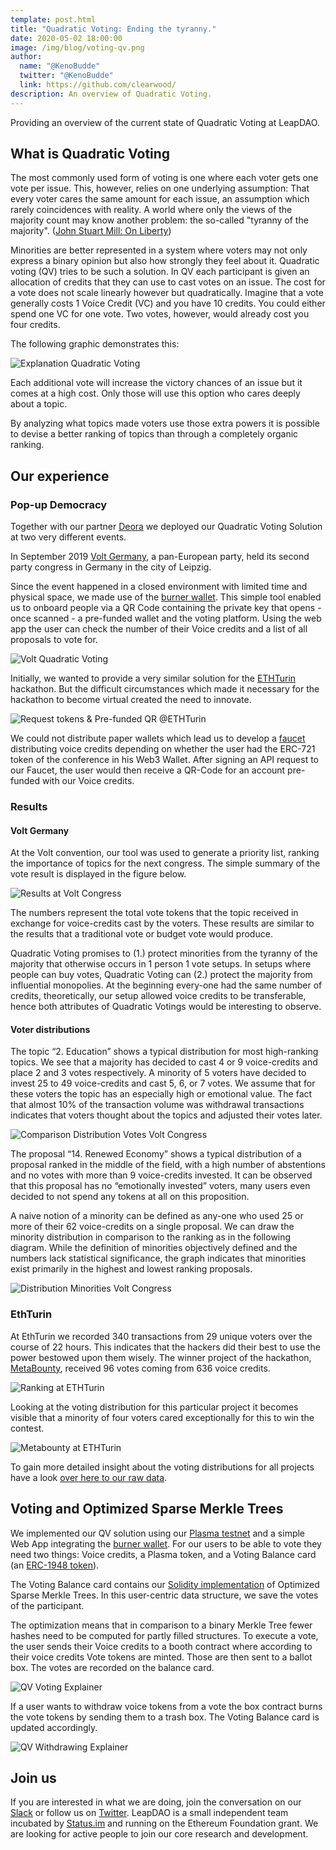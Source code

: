 ```yaml
---
template: post.html
title: "Quadratic Voting: Ending the tyranny."
date: 2020-05-02 18:00:00
image: /img/blog/voting-qv.png
author:
  name: "@KenoBudde"
  twitter: "@KenoBudde"
  link: https://github.com/clearwood/
description: An overview of Quadratic Voting.
---
```


Providing an overview of the current state of Quadratic Voting at LeapDAO.

## What is Quadratic Voting

The most commonly used form of voting is one where each voter gets one vote per issue. This, however, relies on one underlying assumption: That every voter cares the same amount for each issue, an assumption which rarely coincidences with reality.
A world where only the views of the majority count may know another problem: the so-called "tyranny of the majority". ([John Stuart Mill: On Liberty](https://socialsciences.mcmaster.ca/econ/ugcm/3ll3/mill/liberty.pdf))

Minorities are better represented in a system where voters may not only express a binary opinion but also how strongly they feel about it.
Quadratic voting (QV) tries to be such a solution. In QV each participant is given an allocation of credits that they can use to cast votes on an issue. The cost for a vote does not scale linearly however but quadratically.
Imagine that a vote generally costs 1 Voice Credit (VC) and you have 10 credits. You could either spend one VC for one vote. Two votes, however, would already cost you four credits.

The following graphic demonstrates this:

<img src="/img/blog/voice-overview.png" class="centered" alt="Explanation Quadratic Voting">

Each additional vote will increase the victory chances of an issue but it comes at a high cost. Only those will use this option who cares deeply about a topic.

By analyzing what topics made voters use those extra powers it is possible to devise a better ranking of topics than through a completely organic ranking.

## Our experience

### Pop-up Democracy

Together with our partner [Deora](https://deora.earth/) we deployed our Quadratic Voting Solution at two very different events.

In September 2019 [Volt Germany](https://www.volteuropa.org/), a pan-European party, held its second party congress in Germany in the city of Leipzig.

Since the event happened in a closed environment with limited time and physical space, we made use of the [burner wallet](https://github.com/burner-wallet/burner-wallet-2). This simple tool enabled us to onboard people via a QR Code containing the private key that opens - once scanned - a pre-funded wallet and the voting platform.
Using the web app the user can check the number of their Voice credits and a list of all proposals to vote for.

<img src="/img/blog/volt-qv.jpg" class="centered" alt="Volt Quadratic Voting">

Initially, we wanted to provide a very similar solution for the [ETHTurin](https://ethturin.com/) hackathon. But the difficult circumstances which made it necessary for the hackathon to become virtual created the need to innovate.

<img src="/img/blog/turin-combined.png" class="centered" alt="Request tokens & Pre-funded QR @ETHTurin">

We could not distribute paper wallets which lead us to develop a [faucet](https://github.com/leapdao/token-faucet/tree/ethTurin) distributing voice credits depending on whether the user had the ERC-721 token of the conference in his Web3 Wallet. After signing an API request to our Faucet, the user would then receive a QR-Code for an account pre-funded with our Voice credits.

### Results

#### Volt Germany

At the Volt convention, our tool was used to generate a priority list, ranking the importance of topics for the next congress. The simple summary of the vote result is displayed in the figure below.

<img src="/img/blog/results-volt.png" class="centered" alt="Results at Volt Congress">

The numbers represent the total vote tokens that the topic received in exchange for voice-credits cast by the voters. These results are similar to the results that a traditional vote or budget vote would produce.

Quadratic Voting promises to (1.) protect minorities from the tyranny of the majority that otherwise occurs in 1 person 1 vote setups. In setups where people can buy votes, Quadratic Voting can (2.) protect the majority from influential monopolies. At the beginning every-one had the same number of credits, theoretically, our setup allowed voice credits to be transferable, hence both attributes of Quadratic Votings would be interesting to observe.

#### Voter distributions

The topic “2. Education” shows a typical distribution for most high-ranking topics. We see that a majority has decided to cast 4 or 9 voice-credits and place 2 and 3 votes respectively.
A minority of 5 voters have decided to invest 25 to 49 voice-credits and cast 5, 6, or 7 votes. We assume that for these voters the topic has an especially high or emotional value. The fact that almost 10% of the transaction volume was withdrawal transactions indicates that voters thought about the topics and adjusted their votes later.

<img src="/img/blog/vote-dist-volt.png" class="centered" alt="Comparison Distribution Votes Volt Congress">

The proposal “14. Renewed Economy” shows a typical distribution of a proposal ranked in the middle of the field, with a high number of abstentions and no votes with more than 9 voice-credits invested.
It can be observed that this proposal has no “emotionally invested” voters, many users even decided to not spend any tokens at all on this proposition.

A naive notion of a minority can be defined as any-one who used 25 or more of their 62 voice-credits on a single proposal. We can draw the minority distribution in comparison to the ranking as
in the following diagram. While the definition of minorities objectively defined and the numbers lack statistical significance, the graph indicates that minorities exist primarily in the highest and lowest ranking proposals.

<img src="/img/blog/dist-volt.png" class="centered" alt="Distribution Minorities Volt Congress">

### EthTurin

At EthTurin we recorded 340 transactions from 29 unique voters over the course of 22 hours. This indicates that the hackers did their best to use the power bestowed upon them wisely. The winner project of the hackathon, [MetaBounty](https://github.com/biancasama/ants-review-whitepaper/blob/master/ETHTurin2020_team2_Ants-Review_whitepaper.pdf), received 96 votes coming from 636 voice credits.

<img src="/img/blog/ranking-turin.png" class="centered" alt="Ranking at ETHTurin">

Looking at the voting distribution for this particular project it becomes visible that a minority of four voters cared exceptionally for this to win the contest.

<img src="/img/blog/metabounty-ethturin.png" class="centered" alt="Metabounty at ETHTurin">

To gain more detailed insight about the voting distributions for all projects have a look [over here to our raw data](https://docs.google.com/spreadsheets/d/1DzXUUWvvOCCFycJAutkhXodd-K7ITPYm0r4rEjz5Ex8/edit#gid=695222373).

## Voting and Optimized Sparse Merkle Trees

We implemented our QV solution using our [Plasma testnet](https://testnet.leapdao.org/) and a simple Web App integrating the [burner wallet](https://github.com/burner-wallet/burner-wallet-2).
For our users to be able to vote they need two things: Voice credits, a Plasma token, and a Voting Balance card (an [ERC-1948 token](https://eips.ethereum.org/EIPS/eip-1948)).

The Voting Balance card contains our [Solidity implementation](https://github.com/deora-earth/voting-contracts/blob/20f8cbc9dc84b79e9910b14c9c3ecd99d89c1b2c/contracts/SparseMerkleTree.sol#L16-L52) of Optimized Sparse Merkle Trees. In this user-centric data structure, we save the votes of the participant.

The optimization means that in comparison to a binary Merkle Tree fewer hashes need to be computed for partly filled structures.
To execute a vote, the user sends their Voice credits to a booth contract where according to their voice credits Vote tokens are minted. Those are then sent to a ballot box. The votes are recorded on the balance card.

<img src="/img/blog/voting-qv.png" class="centered" alt="QV Voting Explainer">

If a user wants to withdraw voice tokens from a vote the box contract burns the vote tokens by sending them to a trash box. The Voting Balance card is updated accordingly.

<img src="/img/blog/qv-withdraw.png" class="centered" alt="QV Withdrawing Explainer">

## Join us

If you are interested in what we are doing, join the conversation on our [Slack](http://join.leapdao.org) or follow us on [Twitter](https://twitter.com/leapdao). LeapDAO is a small independent team incubated by [Status.im](https://our.status.im/leapdao-to-join-incubate-family-as-our-fourth-incubatee/) and running on the Ethereum Foundation grant. We are looking for active people to join our core research and development.
